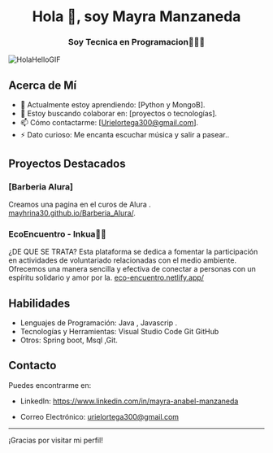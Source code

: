 <h1 align="center">Hola 👋, soy Mayra Manzaneda</h1>
<h3 align="center">Soy Tecnica en Programacion👩🏽‍💻</h3>

![HolaHelloGIF](https://github.com/mayhrina30/mayhrina30/assets/92487756/134f27ff-82b2-48b9-a791-1940c488f178)


## Acerca de Mí

- 🌱 Actualmente estoy aprendiendo: [Python y MongoB].
- 👯 Estoy buscando colaborar en: [proyectos o tecnologías].
- 📫 Cómo contactarme: [Urielortega300@gmail.com].
- ⚡ Dato curioso: Me encanta escuchar música y salir a pasear..

## Proyectos Destacados

### [Barberia Alura]
Creamos una pagina en el curos de Alura . [mayhrina30.github.io/Barberia_Alura/](https://github.com/tuusuario/nombre-del-proyecto-1).

### EcoEncuentro - Inkua🌱🌱
¿DE QUE SE TRATA?
Esta plataforma se dedica a fomentar la participación en actividades de voluntariado relacionadas con el medio ambiente. Ofrecemos una manera sencilla y efectiva de conectar a personas con un espíritu solidario y amor por la. [eco-encuentro.netlify.app/](https://github.com/mayhrina30/Proyecto_EcoEncuentro_inkua)


## Habilidades

- Lenguajes de Programación: Java , Javascrip .
- Tecnologías y Herramientas: Visual Studio Code Git GitHub
- Otros: Spring boot, Msql ,Git.

## Contacto

Puedes encontrarme en:
- LinkedIn: https://www.linkedin.com/in/mayra-anabel-manzaneda

- Correo Electrónico: urielortega300@gmail.com

---

¡Gracias por visitar mi perfil! 
